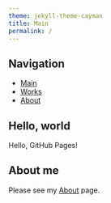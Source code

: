 ```yaml
---
theme: jekyll-theme-cayman
title: Main
permalink: /
---
```


## Navigation

* [Main](/index/)
* [Works](/works/)
* [About](/about/)

## Hello, world

Hello, GitHub Pages!

## About me

Please see my [About](/about) page.
